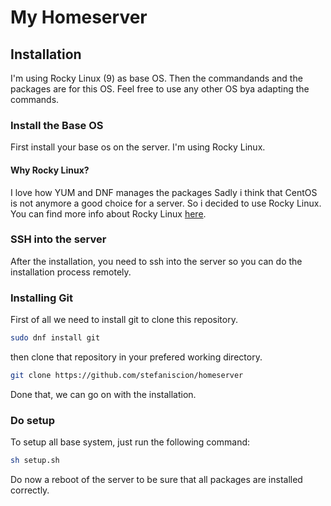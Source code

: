 # My Homeserver

## Installation
I'm using Rocky Linux (9) as base OS. Then the commandands and the packages are for this OS. Feel free to use any other OS bya adapting the commands. 
### Install the Base OS
First install your base os on the server.
I'm using Rocky Linux.
#### Why Rocky Linux?
I love how YUM and DNF manages the packages Sadly i think that CentOS is not anymore a good choice for a server. So i decided to use Rocky Linux.
You can find more info about Rocky Linux [here](https://rockylinux.org/).
### SSH into the server
After the installation, you need to ssh into the server so you can do the installation process remotely.
### Installing Git
First of all we need to install git to clone this repository.
```bash 
sudo dnf install git
```
then clone that repository in your prefered working directory.
```bash 
git clone https://github.com/stefaniscion/homeserver
```
Done that, we can go on with the installation.
### Do setup
To setup all base system, just run the following command:
```bash
sh setup.sh
```
Do now a reboot of the server to be sure that all packages are installed correctly.